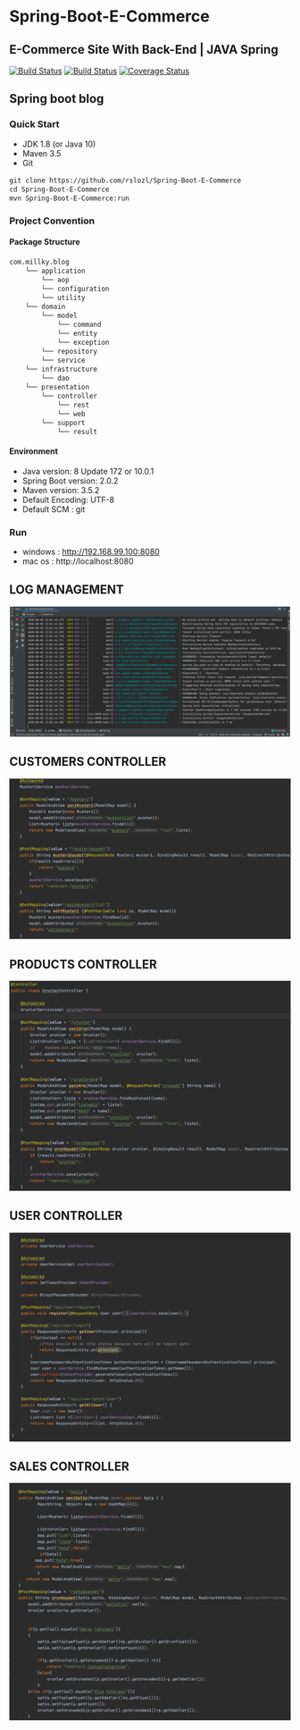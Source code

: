 # Spring-Boot-E-Commerce
 ## E-Commerce Site With Back-End | JAVA Spring
 
[![Build Status](https://semaphoreci.com/api/v1/wonwoo/spring-boot-blog-all/branches/master/badge.svg)](https://semaphoreci.com/wonwoo/spring-boot-blog-all)
[![Build Status](https://travis-ci.org/wonwoo/spring-boot-blog.svg?branch=master)](https://travis-ci.org/wonwoo/spring-boot-blog)
[![Coverage Status](https://coveralls.io/repos/github/wonwoo/spring-boot-blog/badge.svg?branch=master)](https://coveralls.io/github/wonwoo/spring-boot-blog?branch=master)

## Spring boot blog 


### Quick Start

- JDK 1.8 (or Java 10)
- Maven 3.5
- Git

```
git clone https://github.com/rslozl/Spring-Boot-E-Commerce
cd Spring-Boot-E-Commerce
mvn Spring-Boot-E-Commerce:run
```


### Project Convention

#### Package Structure

```
com.millky.blog
    └── application
        └── aop
        └── configuration
        └── utility
    └── domain
        └── model
            └── command
            └── entity
            └── exception
        └── repository
        └── service
    └── infrastructure
        └── dao
    └── presentation
        └── controller
            └── rest
            └── web
        └── support
            └── result
```

#### Environment
- Java version: 8 Update 172 or 10.0.1
- Spring Boot version: 2.0.2
- Maven version: 3.5.2
- Default Encoding: UTF-8
- Default SCM : git


### Run 
- windows : http://192.168.99.100:8080
- mac os : http://localhost:8080

 
 ## LOG MANAGEMENT
![Screenshot](https://github.com/rslozl/Spring-Boot-E-Commerce/blob/master/Screenshot%202020-08-05%20at%2021.59.03.png)
 ## CUSTOMERS CONTROLLER
![Screenshot](https://raw.githubusercontent.com/rslozl/Spring-Boot-E-Commerce/master/picture.png)
## PRODUCTS CONTROLLER
![Screenshot](https://raw.githubusercontent.com/rslozl/Spring-Boot-E-Commerce/master/picture-1.png)
## USER CONTROLLER
![Screenshot](https://raw.githubusercontent.com/rslozl/Spring-Boot-E-Commerce/master/user.png)
## SALES CONTROLLER
![Screenshot](https://raw.githubusercontent.com/rslozl/Spring-Boot-E-Commerce/master/satis.png)












